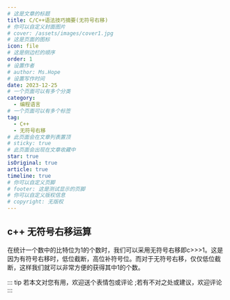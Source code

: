 ```yaml
---
# 这是文章的标题
title: C/C++语法技巧摘要(无符号右移)
# 你可以自定义封面图片
# cover: /assets/images/cover1.jpg
# 这是页面的图标
icon: file
# 这是侧边栏的顺序
order: 1
# 设置作者
# author: Ms.Hope
# 设置写作时间
date: 2023-12-25
# 一个页面可以有多个分类
category:
  - 编程语言
# 一个页面可以有多个标签
tag:
  - C++
  - 无符号右移
# 此页面会在文章列表置顶
# sticky: true
# 此页面会出现在文章收藏中
star: true
isOriginal: true
article: true
timeline: true
# 你可以自定义页脚
# footer: 这是测试显示的页脚
# 你可以自定义版权信息
# copyright: 无版权
---
```


<!-- more -->
## c++ 无符号右移运算
在统计一个数中的比特位为1的个数时，我们可以采用无符号右移即c>>>1。这是因为有符号右移时，低位截断，高位补符号位。而对于无符号右移，仅仅低位截断，这样我们就可以非常方便的获得其中1的个数。

::: tip
若本文对您有用，欢迎送个表情包或评论
;若有不对之处或建议，欢迎评论
:::
